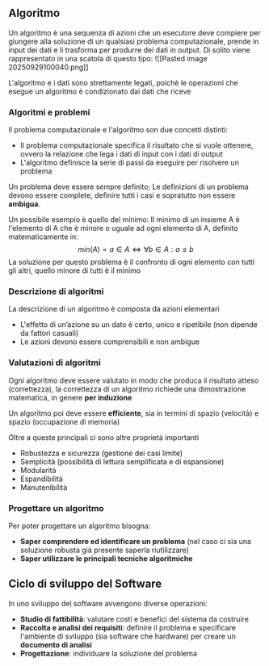 ## Algoritmo
Un algoritmo è una sequenza di azioni che un esecutore deve compiere per giungere alla soluzione di un qualsiasi problema computazionale, prende in input dei dati e li trasforma per produrre dei dati in output.
Di solito viene rappresentato in una scatola di questo tipo:
![[Pasted image 20250929100040.png]]

L'algoritmo e i dati sono strettamente legati, poichè le operazioni che esegue un algoritmo è condizionato dai dati che riceve
### Algoritmi e problemi
Il problema computazionale e l'algoritmo son due concetti distinti:

- Il problema computazionale specifica il risultato che si vuole ottenere, ovvero la relazione che lega i dati di input con i dati di output
- L'algoritmo definisce la serie di passi da eseguire per risolvere un problema

Un problema deve essere sempre definito;
Le definizioni di un problema devono essere complete, definire tutti i casi e sopratutto non essere **ambigua**.

Un possibile esempio è quello del minimo:
Il minimo di un insieme A è l'elemento di A che è minore o uguale ad ogni elemento di A, definito matematicamente in: $$min(A)=a\in A \Leftrightarrow \forall b \in A :a \leq b$$
La soluzione per questo problema è il confronto di ogni elemento con tutti gli altri, quello minore di tutti è il minimo
### Descrizione di algoritmi
La descrizione di un algoritmo è composta da azioni elementari 
- L'effetto di un’azione su un dato è certo, unico e ripetibile (non dipende da fattori casuali) 
- Le azioni devono essere comprensibili e non ambigue

### Valutazioni di algoritmi
Ogni algoritmo deve essere valutato in modo che produca il risultato atteso (correttezza), la correttezza di un algoritmo richiede una dimostrazione matematica, in genere **per induzione**

Un algoritmo poi deve essere **efficiente**, sia in termini di spazio (velocità) e spazio (occupazione di memoria)

Oltre a queste principali ci sono altre proprietà importanti
- Robustezza e sicurezza (gestione dei casi limite)
- Semplicità (possibilità di lettura semplificata e di espansione)
- Modularità
- Espandibilità
- Manutenibilità

### Progettare un algoritmo
Per poter progettare un algoritmo bisogna:
- **Saper comprendere ed identificare un problema** (nel caso ci sia una soluzione robusta già presente saperla riutilizzare)
- **Saper utilizzare le principali tecniche algoritmiche**

## Ciclo di sviluppo del Software
In uno sviluppo del software avvengono diverse operazioni:
- **Studio di fattibilità**: valutare costi e benefici del sistema da costruire 
- **Raccolta e analisi dei requisiti**: definire il problema e specificare l'ambiente di sviluppo (sia software che hardware) per creare un **documento di analisi**
- **Progettazione**: individuare la soluzione del problema